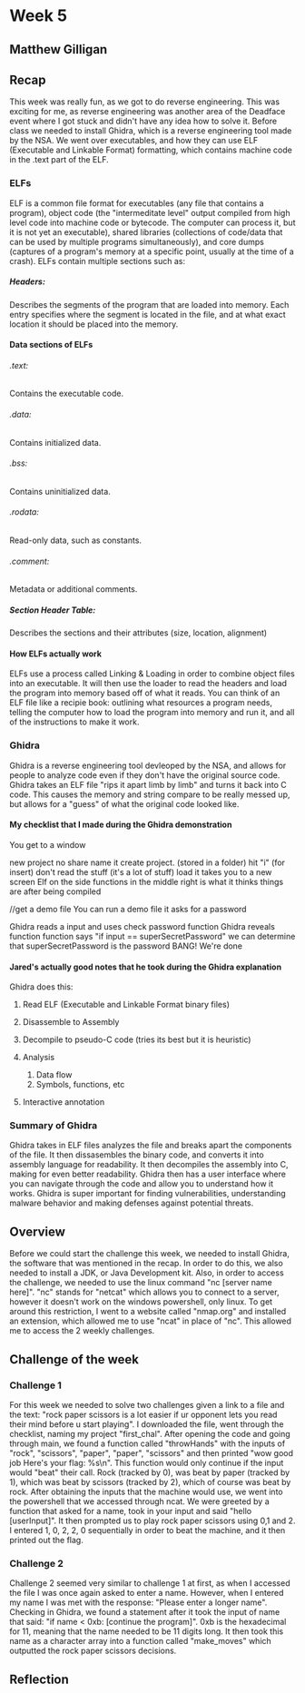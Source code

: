 # Week 5
## Matthew Gilligan

## Recap

This week was really fun, as we got to do reverse engineering. This was exciting for me, as reverse engineering was another area of the Deadface event where I got stuck and didn't have any idea how to solve it. Before class we needed to install Ghidra, which is a reverse engineering tool made by the NSA. We went over executables, and how they can use ELF (Executable and Linkable Format) formatting, which contains machine code in the .text part of the ELF. 

### ELFs
ELF is a common file format for executables (any file that contains a program), object code (the "intermeditate level" output compiled from high level code into machine code or bytecode. The computer can process it, but it is not yet an executable), shared libraries (collections of code/data that can be used by multiple programs simultaneously), and core dumps (captures of a program's memory at a specific point, usually at the time of a crash). ELFs contain multiple sections such as:

##### Headers:
Describes the segments of the program that are loaded into memory. Each entry specifies where the segment is located in the file, and at what exact location it should be placed into the memory. 

#### Data sections of ELFs
###### .text:
Contains the executable code.

###### .data:
Contains initialized data.

###### .bss: 
Contains uninitialized data.

###### .rodata: 
Read-only data, such as constants.

###### .comment: 
Metadata or additional comments. 

##### Section Header Table: 
Describes the sections and their attributes (size, location, alignment)

#### How ELFs actually work
ELFs use a process called Linking & Loading in order to combine object files into an executable. It will then use the loader to read the headers and load the program into memory based off of what it reads. You can think of an ELF file like a recipie book: outlining what resources a program needs, telling the computer how to load the program into memory and run it, and all of the instructions to make it work.

### Ghidra
Ghidra is a reverse engineering tool devleoped by the NSA, and allows for people to analyze code even if they don't have the original source code. Ghidra takes an ELF file "rips it apart limb by limb" and turns it back into C code. This causes the memory and string compare to be really messed up, but allows for a "guess" of what the original code looked like. 

#### My checklist that I made during the Ghidra demonstration
You get to a window 

new project
no share
name it
create project. (stored in a folder)
hit "i" (for insert) 
don't read the stuff (it's a lot of stuff)
load it
takes you to a new screen
Elf on the side
functions in the middle
right is what it thinks things are after being compiled

//get a demo file
You can run a demo file
it asks for a password

Ghidra reads a input and uses check password function 
Ghidra reveals function
function says "if input == superSecretPassword" 
we can determine that superSecretPassword is the password
BANG! We're done

#### Jared's actually good notes that he took during the Ghidra explanation
Ghidra does this:

1. Read ELF (Executable and Linkable Format binary files)
2. Disassemble to Assembly
3. Decompile to pseudo-C code (tries its best but it is heuristic)
4. Analysis
    
    1. Data flow
    2. Symbols, functions, etc
    
5. Interactive annotation

### Summary of Ghidra
Ghidra takes in ELF files analyzes the file and breaks apart the components of the file. It then dissasembles the binary code, and converts it into assembly language for readability. It then decompiles the assembly into C, making for even better readability. Ghidra then has a user interface where you can navigate through the code and allow you to understand how it works. 
Ghidra is super important for finding vulnerabilities, understanding malware behavior and making defenses against potential threats. 

## Overview
Before we could start the challenge this week, we needed to install Ghidra, the software that was mentioned in the recap. In order to do this, we also needed to install a JDK, or Java Development kit. Also, in order to access the challenge, we needed to use the linux command "nc [server name here]". "nc" stands for "netcat" which allows you to connect to a server, however it doesn't work on the windows powershell, only linux. To get around this restriction, I went to a website called "nmap.org" and installed an extension, which allowed me to use "ncat" in place of "nc". This allowed me to access the 2 weekly challenges.


## Challenge of the week

### Challenge 1
For this week we needed to solve two challenges given a link to a file and the text: "rock paper scissors is a lot easier if ur opponent lets you read their mind before u start playing". I downloaded the file, went through the checklist, naming my project "first_chal". After opening the code and going through main, we found a function called "throwHands" with the inputs of "rock", "scissors", "paper", "paper", "scissors" and then printed "wow good job Here's your flag: %s\n". This function would only continue if the input would "beat" their call. Rock (tracked by 0), was beat by paper (tracked by 1), which was beat by scissors (tracked by 2), which of course was beat by rock. 
After obtaining the inputs that the machine would use, we went into the powershell that we accessed through ncat. We were greeted by a function that asked for a name, took in your input and said "hello [userInput]". It then prompted us to play rock paper scissors using 0,1 and 2. I entered 1, 0, 2, 2, 0 sequentially in order to beat the machine, and it then printed out the flag. 

### Challenge 2
Challenge 2 seemed very similar to challenge 1 at first, as when I accessed the file I was once again asked to enter a name. However, when I entered my name I was met with the response: "Please enter a longer name". Checking in Ghidra, we found a statement after it took the input of name that said: "if name < 0xb: [continue the program]". 0xb is the hexadecimal for 11, meaning that the name needed to be 11 digits long. It then took this name as a character array into a function called "make_moves" which outputted the rock paper scissors decisions. 

## Reflection
